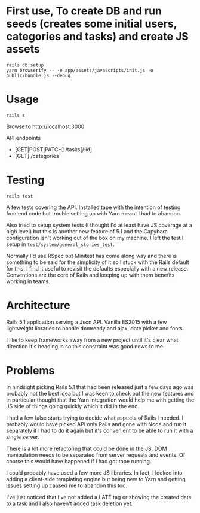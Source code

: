 # First use, To create DB and run seeds (creates some initial users, categories and tasks) and create JS assets

    rails db:setup
    yarn browserify -- -e app/assets/javascripts/init.js -o public/bundle.js --debug

# Usage

    rails s

Browse to http://localhost:3000

API endpoints

* [GET|POST|PATCH] /tasks[/:id]
* [GET] /categories

# Testing

    rails test

A few tests covering the API. Installed tape with the intention of testing frontend code but
trouble setting up with Yarn meant I had to abandon.

Also tried to setup system tests (I thought I'd at least have JS coverage at a high level) but this is
another new feature of 5.1 and the Capybara configuration isn't working out of the box on my machine.
I left the test I setup in `test/system/general_stories_test`.

Normally I'd use RSpec but Minitest has come along way and there is something to be said for the simplicity
of it so I stuck with the Rails default for this. I find it useful to revisit the defaults especially with a
new release. Conventions are the core of Rails and keeping up with them benefits working in teams.

# Architecture

Rails 5.1 application serving a Json API. Vanilla ES2015 with a few lightweight libraries to
handle domready and ajax, date picker and fonts.

I like to keep frameworks away from a new project until it's clear what direction it's heading in so
this constraint was good news to me.

# Problems

In hindsight picking Rails 5.1 that had been released just a few days ago was probably not the best idea
but I was keen to check out the new features and in particular thought that the Yarn integration would
help me with getting the JS side of things going quickly which it did in the end.

I had a few false starts trying to decide what aspects of Rails I needed. I probably would have
picked API only Rails and gone with Node and run it separately if I had to do it again but it's
convenient to be able to run it with a single server.

There is a lot more refactoring that could be done in the JS. DOM manipulation needs to be
separated from server requests and events. Of course this would have happened if I had got tape running.

I could probably have used a few more JS libraries. In fact, I looked into adding a client-side
templating engine but being new to Yarn and getting issues setting up caused me to abandon this too.

I've just noticed that I've not added a LATE tag or showing the created date to a
task and I also haven't added task deletion yet.
